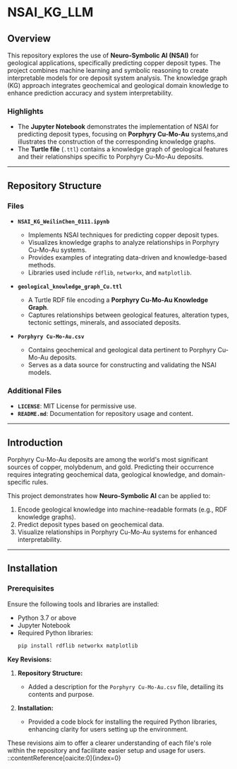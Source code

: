 # NSAI_KG_LLM

## Overview
This repository explores the use of **Neuro-Symbolic AI (NSAI)** for geological applications, specifically predicting copper deposit types. The project combines machine learning and symbolic reasoning to create interpretable models for ore deposit system analysis. The knowledge graph (KG) approach integrates geochemical and geological domain knowledge to enhance prediction accuracy and system interpretability.

### Highlights
- The **Jupyter Notebook** demonstrates the implementation of NSAI for predicting deposit types, focusing on **Porphyry Cu-Mo-Au** systems,and illustrates the construction of the corresponding knowledge graphs.
- The **Turtle file** (`.ttl`) contains a knowledge graph of geological features and their relationships specific to Porphyry Cu-Mo-Au deposits.

---

## Repository Structure

### Files
- **`NSAI_KG_WeilinChen_0111.ipynb`**
  - Implements NSAI techniques for predicting copper deposit types.
  - Visualizes knowledge graphs to analyze relationships in Porphyry Cu-Mo-Au systems.
  - Provides examples of integrating data-driven and knowledge-based methods.
  - Libraries used include `rdflib`, `networkx`, and `matplotlib`.

- **`geological_knowledge_graph_Cu.ttl`**
  - A Turtle RDF file encoding a **Porphyry Cu-Mo-Au Knowledge Graph**.
  - Captures relationships between geological features, alteration types, tectonic settings, minerals, and associated deposits.

- **`Porphyry Cu-Mo-Au.csv`**
  - Contains geochemical and geological data pertinent to Porphyry Cu-Mo-Au deposits.
  - Serves as a data source for constructing and validating the NSAI models.

### Additional Files
- **`LICENSE`**: MIT License for permissive use.
- **`README.md`**: Documentation for repository usage and content.

---

## Introduction
Porphyry Cu-Mo-Au deposits are among the world's most significant sources of copper, molybdenum, and gold. Predicting their occurrence requires integrating geochemical data, geological knowledge, and domain-specific rules.

This project demonstrates how **Neuro-Symbolic AI** can be applied to:
1. Encode geological knowledge into machine-readable formats (e.g., RDF knowledge graphs).
2. Predict deposit types based on geochemical data.
3. Visualize relationships in Porphyry Cu-Mo-Au systems for enhanced interpretability.

---

## Installation

### Prerequisites
Ensure the following tools and libraries are installed:
- Python 3.7 or above
- Jupyter Notebook
- Required Python libraries:
  ```bash
  pip install rdflib networkx matplotlib


**Key Revisions:**

1. **Repository Structure:**
   - Added a description for the `Porphyry Cu-Mo-Au.csv` file, detailing its contents and purpose.

2. **Installation:**
   - Provided a code block for installing the required Python libraries, enhancing clarity for users setting up the environment.

These revisions aim to offer a clearer understanding of each file's role within the repository and facilitate easier setup and usage for users.
::contentReference[oaicite:0]{index=0}
 
